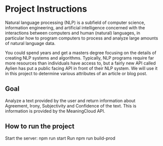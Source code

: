 # Project Instructions

Natural language processing (NLP) is a subfield of computer science, information engineering, and artificial intelligence
concerned with the interactions between computers and human (natural) languages, in particular how to program computers to
process and analyze large amounts of natural language data.

You could spend years and get a masters degree focusing on the details of creating NLP systems and algorithms. Typically, NLP programs require far more resources than individuals have access to, but a fairly new API called Aylien has put a public facing API in front of their NLP system. We will use it in this project to determine various attributes of an article or blog post.

## Goal

Analyze a text provided by the user and return information about Agreement, Irony, Subjectivity and Confidence of the text. This is information is provided by the MeaningCloud API.

## How to run the project

Start the server: npm run start
Run npm run build-prod

